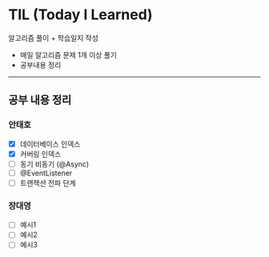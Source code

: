 # TIL (Today I Learned)
알고리즘 풀이 + 학습일지 작성

- 매일 알고리즘 문제 1개 이상 풀기
- 공부내용 정리

---
## 공부 내용 정리
### 안태호
- [X] 데이터베이스 인덱스
- [X] 커버링 인덱스
- [ ] 동기 비동기 (@Async)
- [ ] @EventListener
- [ ] 트랜잭션 전파 단계

### 장대영
- [ ] 예시1
- [ ] 예시2
- [ ] 예시3